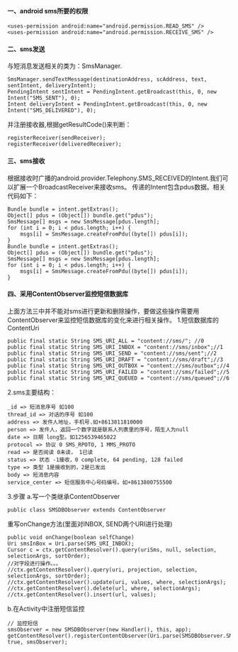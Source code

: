 #### 一、android sms所要的权限
```  
<uses-permission android:name="android.permission.READ_SMS" />
<uses-permission android:name="android.permission.RECEIVE_SMS" />
```
#### 二、sms发送 
与短消息发送相关的类为：SmsManager. 
```  
SmsManager.sendTextMessage(destinationAddress, scAddress, text, sentIntent, deliveryIntent);
PendingIntent sentIntent = PendingIntent.getBroadcast(this, 0, new Intent("SMS_SENT"), 0);
Intent deliveryIntent = PendingIntent.getBroadcast(this, 0, new Intent("SMS_DELIVERED"), 0);
```
并注册接收器,根据getResultCode()来判断：
```  
registerReceiver(sendReceiver); 
registerReceiver(deliveredReceiver); 
```
#### 三、sms接收 
根据接收时广播的android.provider.Telephony.SMS_RECEIVED的Intent.我们可以扩展一个BroadcastReceiver来接收sms。 
传递的Intent包含pdus数据。相关代码如下：
```  
Bundle bundle = intent.getExtras();
Object[] pdus = (Object[]) bundle.get("pdus");
SmsMessage[] msgs = new SmsMessage[pdus.length];
for (int i = 0; i < pdus.length; i++) { 
	msgs[i] = SmsMessage.createFromPdu((byte[]) pdus[i]);
} 
Bundle bundle = intent.getExtras();
Object[] pdus = (Object[]) bundle.get("pdus");
SmsMessage[] msgs = new SmsMessage[pdus.length];
for (int i = 0; i < pdus.length; i++) {
	msgs[i] = SmsMessage.createFromPdu((byte[]) pdus[i]);
}
```
#### 四、采用ContentObserver监控短信数据库 
上面方法三中并不能对sms进行更新和删除操作，要做这些操作需要用ContentObserver来监控短信数据库的变化来进行相关操作。
1.短信数据库的ContentUri
```  
public final static String SMS_URI_ALL = "content://sms/"; //0 
public final static String SMS_URI_INBOX = "content://sms/inbox";//1 
public final static String SMS_URI_SEND = "content://sms/sent";//2 
public final static String SMS_URI_DRAFT = "content://sms/draft";//3 
public final static String SMS_URI_OUTBOX = "content://sms/outbox";//4 
public final static String SMS_URI_FAILED = "content://sms/failed";//5 
public final static String SMS_URI_QUEUED = "content://sms/queued";//6 
```
2.sms主要结构：
```  
_id => 短消息序号 如100 
thread_id => 对话的序号 如100 
address => 发件人地址，手机号.如+8613811810000 
person => 发件人，返回一个数字就是联系人列表里的序号，陌生人为null 
date => 日期 long型。如1256539465022 
protocol => 协议 0 SMS_RPOTO, 1 MMS_PROTO 
read => 是否阅读 0未读， 1已读 
status => 状态 -1接收，0 complete, 64 pending, 128 failed 
type => 类型 1是接收到的，2是已发出 
body => 短消息内容 
service_center => 短信服务中心号码编号。如+8613800755500 
```
3.步骤 
a.写一个类继承ContentObserver
```  
public class SMSDBObserver extends ContentObserver 
```
重写onChange方法(里面对INBOX, SEND两个URI进行处理) 
```  
public void onChange(boolean selfChange) 
Uri smsInBox = Uri.parse(SMS_URI_INBOX);
Cursor c = ctx.getContentResolver().query(uriSms, null, selection, selectionArgs, sortOrder);
//对字段进行操作。。。 
//ctx.getContentResolver().query(uri, projection, selection, selectionArgs, sortOrder); 
//ctx.getContentResolver().update(uri, values, where, selectionArgs); 
//ctx.getContentResolver().delete(url, where, selectionArgs); 
//ctx.getContentResolver().insert(url, values); 
```
b.在Activity中注册短信监控
```  
// 监控短信 
smsObserver = new SMSDBObserver(new Handler(), this, app);
getContentResolver().registerContentObserver(Uri.parse(SMSDBObserver.SMS_URI_ALL), true, smsObserver);
```